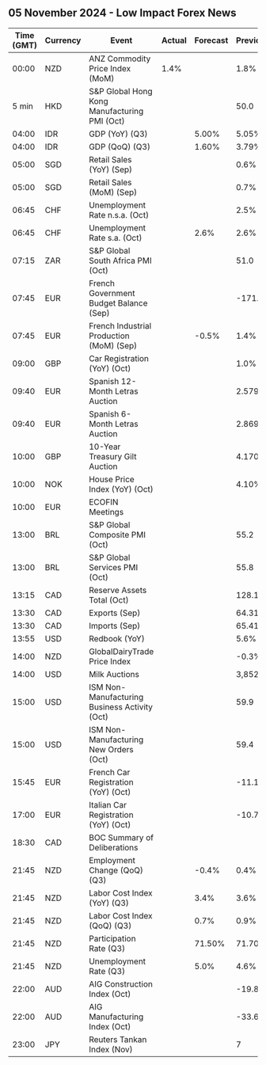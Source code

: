 ## 05 November 2024 - Low Impact Forex News

| Time (GMT) | Currency | Event | Actual | Forecast | Previous |
|------|----------|-------|--------|----------|----------|
| 00:00 | NZD | ANZ Commodity Price Index (MoM) | 1.4% |  | 1.8% |
| 5 min | HKD | S&P Global Hong Kong Manufacturing PMI (Oct) |  |  | 50.0 |
| 04:00 | IDR | GDP (YoY) (Q3) |  | 5.00% | 5.05% |
| 04:00 | IDR | GDP (QoQ) (Q3) |  | 1.60% | 3.79% |
| 05:00 | SGD | Retail Sales (YoY) (Sep) |  |  | 0.6% |
| 05:00 | SGD | Retail Sales (MoM) (Sep) |  |  | 0.7% |
| 06:45 | CHF | Unemployment Rate n.s.a. (Oct) |  |  | 2.5% |
| 06:45 | CHF | Unemployment Rate s.a. (Oct) |  | 2.6% | 2.6% |
| 07:15 | ZAR | S&P Global South Africa PMI (Oct) |  |  | 51.0 |
| 07:45 | EUR | French Government Budget Balance (Sep) |  |  | -171.9B |
| 07:45 | EUR | French Industrial Production (MoM) (Sep) |  | -0.5% | 1.4% |
| 09:00 | GBP | Car Registration (YoY) (Oct) |  |  | 1.0% |
| 09:40 | EUR | Spanish 12-Month Letras Auction |  |  | 2.579% |
| 09:40 | EUR | Spanish 6-Month Letras Auction |  |  | 2.869% |
| 10:00 | GBP | 10-Year Treasury Gilt Auction |  |  | 4.170% |
| 10:00 | NOK | House Price Index (YoY) (Oct) |  |  | 4.10% |
| 10:00 | EUR | ECOFIN Meetings |  |  |  |
| 13:00 | BRL | S&P Global Composite PMI (Oct) |  |  | 55.2 |
| 13:00 | BRL | S&P Global Services PMI (Oct) |  |  | 55.8 |
| 13:15 | CAD | Reserve Assets Total (Oct) |  |  | 128.1B |
| 13:30 | CAD | Exports (Sep) |  |  | 64.31B |
| 13:30 | CAD | Imports (Sep) |  |  | 65.41B |
| 13:55 | USD | Redbook (YoY) |  |  | 5.6% |
| 14:00 | NZD | GlobalDairyTrade Price Index |  |  | -0.3% |
| 14:00 | USD | Milk Auctions |  |  | 3,852.0 |
| 15:00 | USD | ISM Non-Manufacturing Business Activity (Oct) |  |  | 59.9 |
| 15:00 | USD | ISM Non-Manufacturing New Orders (Oct) |  |  | 59.4 |
| 15:45 | EUR | French Car Registration (YoY) (Oct) |  |  | -11.1% |
| 17:00 | EUR | Italian Car Registration (YoY) (Oct) |  |  | -10.7% |
| 18:30 | CAD | BOC Summary of Deliberations |  |  |  |
| 21:45 | NZD | Employment Change (QoQ) (Q3) |  | -0.4% | 0.4% |
| 21:45 | NZD | Labor Cost Index (YoY) (Q3) |  | 3.4% | 3.6% |
| 21:45 | NZD | Labor Cost Index (QoQ) (Q3) |  | 0.7% | 0.9% |
| 21:45 | NZD | Participation Rate (Q3) |  | 71.50% | 71.70% |
| 21:45 | NZD | Unemployment Rate (Q3) |  | 5.0% | 4.6% |
| 22:00 | AUD | AIG Construction Index (Oct) |  |  | -19.8 |
| 22:00 | AUD | AIG Manufacturing Index (Oct) |  |  | -33.6 |
| 23:00 | JPY | Reuters Tankan Index (Nov) |  |  | 7 |

